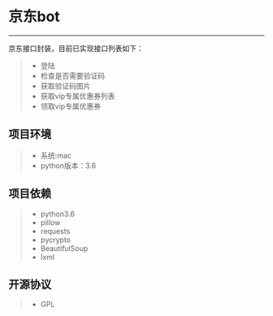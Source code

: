 # 京东bot
------

京东接口封装，目前已实现接口列表如下：

> * 登陆
> * 检查是否需要验证码
> * 获取验证码图片
> * 获取vip专属优惠券列表
> * 领取vip专属优惠券

## 项目环境

> * 系统:mac
> * python版本：3.6

## 项目依赖
> * python3.6
> * pillow
> * requests
> * pycrypto
> * BeautifulSoup
> * lxml

## 开源协议
> * GPL
